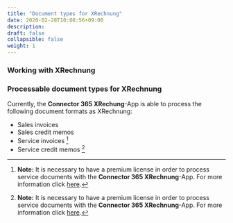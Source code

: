 ```yaml
---
title: "Document types for XRechnung"
date: 2020-02-28T10:08:56+09:00
description: 
draft: false
collapsible: false
weight: 1
---
```

### Working with XRechnung

### Processable document types for XRechnung

Currently, the **Connector 365 XRechung**-App is able to process the following document formats as XRechnung:
 - Sales invoices
 - Sales credit memos
 - Service invoices [^*]
 - Service credit memos [^*]

 [^*]: **Note:** It is necessary to have a premium license in order to process service documents with the **Connector 365 XRechnung**-App.
 For more information click [here]().